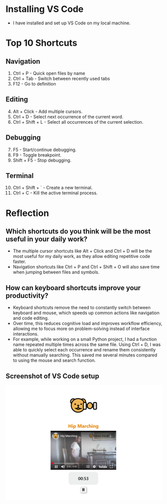 # Installing VS Code
- I have installed and set up VS Code on my local machine.

# Top 10 Shortcuts

## Navigation
1. Ctrl + P - Quick open files by name
2. Ctrl + Tab - Switch between recently used tabs
3. F12 - Go to definition

## Editing
4. Alt + Click - Add multiple cursors.
5. Ctrl + D - Select next occurrence of the current word.
6. Ctrl + Shift + L - Select all occurrences of the current selection.

## Debugging
7. F5 - Start/continue debugging.
8. F9 - Toggle breakpoint.
9. Shift + F5 - Stop debugging.

## Terminal
10. Ctrl + Shift + ` - Create a new terminal.
11. Ctrl + C - Kill the active terminal process.

# Reflection

## Which shortcuts do you think will be the most useful in your daily work?
- The multiple cursor shortcuts like Alt + Click and Ctrl + D will be the most useful for my daily work, as they allow editing repetitive code faster. 
- Navigation shortcuts like Ctrl + P and Ctrl + Shift + O will also save time when jumping between files and symbols.

## How can keyboard shortcuts improve your productivity?
- Keyboard shortcuts remove the need to constantly switch between keyboard and mouse, which speeds up common actions like navigation and code editing. 
- Over time, this reduces cognitive load and improves workflow efficiency, allowing me to focus more on problem-solving instead of interface interactions.
- For example, while working on a small Python project, I had a function name repeated multiple times across the same file. Using Ctrl + D, I was able to quickly select each occurrence and rename them consistently without manually searching. This saved me several minutes compared to using the mouse and search function.

## Screenshot of VS Code setup
![Screenshot of micro break exercise on Focus Bear](images/micro_break_posture_evidence.png) 